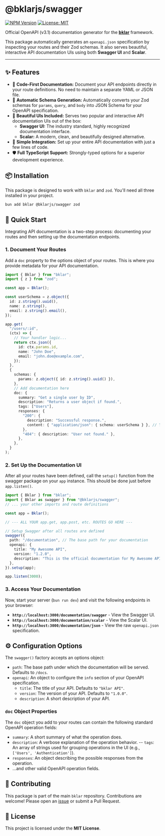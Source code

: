 # @bklarjs/swagger

[![NPM Version](https://img.shields.io/npm/v/@bklarjs/swagger.svg)](https://www.npmjs.com/package/@bklarjs/swagger)
[![License: MIT](https://img.shields.io/badge/License-MIT-yellow.svg)](https://opensource.org/licenses/MIT)

Official OpenAPI (v3.1) documentation generator for the **[bklar](https://www.npmjs.com/package/bklar)** framework.

This package automatically generates an `openapi.json` specification by inspecting your routes and their Zod schemas. It also serves beautiful, interactive API documentation UIs using both **Swagger UI** and **Scalar**.

---

## ✨ Features

- 📝 **Code-First Documentation:** Document your API endpoints directly in your route definitions. No need to maintain a separate YAML or JSON file.
- 🤖 **Automatic Schema Generation:** Automatically converts your Zod schemas for `params`, `query`, and `body` into JSON Schema for your OpenAPI specification.
- 🎨 **Beautiful UIs Included:** Serves two popular and interactive API documentation UIs out of the box:
  - **Swagger UI:** The industry standard, highly recognized documentation interface.
  - **Scalar:** A modern, clean, and beautifully designed alternative.
- 🧩 **Simple Integration:** Set up your entire API documentation with just a few lines of code.
- 🛡️ **Full TypeScript Support:** Strongly-typed options for a superior development experience.

## 📦 Installation

This package is designed to work with `bklar` and `zod`. You'll need all three installed in your project.

```bash
bun add bklar @bklarjs/swagger zod
```

## 🚀 Quick Start

Integrating API documentation is a two-step process: documenting your routes and then setting up the documentation endpoints.

### 1. Document Your Routes

Add a `doc` property to the options object of your routes. This is where you provide metadata for your API documentation.

```typescript
import { Bklar } from "bklar";
import { z } from "zod";

const app = Bklar();

const userSchema = z.object({
  id: z.string().uuid(),
  name: z.string(),
  email: z.string().email(),
});

app.get(
  "/users/:id",
  (ctx) => {
    // Your handler logic...
    return ctx.json({
      id: ctx.params.id,
      name: "John Doe",
      email: "john.doe@example.com",
    });
  },
  {
    schemas: {
      params: z.object({ id: z.string().uuid() }),
    },
    // Add documentation here
    doc: {
      summary: "Get a single user by ID",
      description: "Returns a user object if found.",
      tags: ["Users"],
      responses: {
        "200": {
          description: "Successful response.",
          content: { "application/json": { schema: userSchema } }, // You can even use Zod schemas for responses!
        },
        "404": { description: "User not found." },
      },
    },
  }
);
```

### 2. Set Up the Documentation UI

After all your routes have been defined, call the `setup()` function from the swagger package on your `app` instance. This should be done just before `app.listen()`.

```typescript
import { Bklar } from "bklar";
import { Bklar as swagger } from "@bklarjs/swagger";
// ... your other imports and route definitions

const app = Bklar();

// --- ALL YOUR app.get, app.post, etc. ROUTES GO HERE ---

// Setup Swagger after all routes are defined
swagger({
  path: "/documentation", // The base path for your documentation
  openapi: {
    title: "My Awesome API",
    version: "1.2.0",
    description: "This is the official documentation for My Awesome API.",
  },
}).setup(app);

app.listen(3000);
```

### 3. Access Your Documentation

Now, start your server (`bun run dev`) and visit the following endpoints in your browser:

- **`http://localhost:3000/documentation/swagger`** - View the Swagger UI.
- **`http://localhost:3000/documentation/scalar`** - View the Scalar UI.
- **`http://localhost:3000/documentation/json`** - View the raw `openapi.json` specification.

## ⚙️ Configuration Options

The `swagger()` factory accepts an options object:

- `path`: The base path under which the documentation will be served. Defaults to `/docs`.
- `openapi`: An object to configure the `info` section of your OpenAPI specification.
  - `title`: The title of your API. Defaults to `"bklar API"`.
  - `version`: The version of your API. Defaults to `"1.0.0"`.
  - `description`: A short description of your API.

### `doc` Object Properties

The `doc` object you add to your routes can contain the following standard OpenAPI operation fields:

- `summary`: A short summary of what the operation does.
- `description`: A verbose explanation of the operation behavior.
  -- `tags`: An array of strings used for grouping operations in the UI (e.g., `['Users', 'Authentication']`).
- `responses`: An object describing the possible responses from the operation.
- ...and other valid OpenAPI operation fields.

## 🤝 Contributing

This package is part of the main `bklar` repository. Contributions are welcome! Please open an [issue](https://github.com/bernabedev/bklar/issues) or submit a Pull Request.

## 📄 License

This project is licensed under the **MIT License**.
